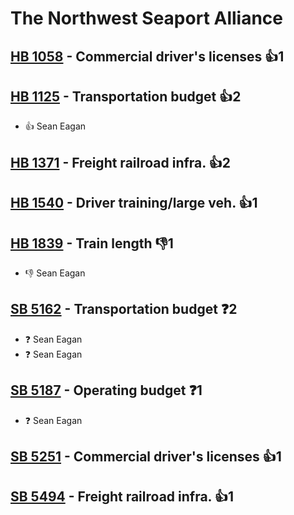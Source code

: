 # The Northwest Seaport Alliance

## [HB 1058](/bill/2023-24/hb/1058/) - Commercial driver's licenses 👍1  

## [HB 1125](/bill/2023-24/hb/1125/) - Transportation budget 👍2  
* 👍 Sean Eagan

## [HB 1371](/bill/2023-24/hb/1371/) - Freight railroad infra. 👍2  

## [HB 1540](/bill/2023-24/hb/1540/) - Driver training/large veh. 👍1  

## [HB 1839](/bill/2023-24/hb/1839/) - Train length  👎1 
* 👎 Sean Eagan

## [SB 5162](/bill/2023-24/sb/5162/) - Transportation budget   ❓2
* ❓ Sean Eagan
* ❓ Sean Eagan

## [SB 5187](/bill/2023-24/sb/5187/) - Operating budget   ❓1
* ❓ Sean Eagan

## [SB 5251](/bill/2023-24/sb/5251/) - Commercial driver's licenses 👍1  

## [SB 5494](/bill/2023-24/sb/5494/) - Freight railroad infra. 👍1  